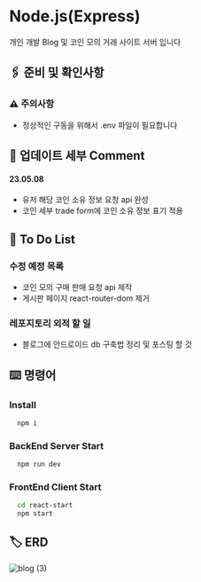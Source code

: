 # Node.js(Express)

개인 개발 Blog 및 코인 모의 거래 사이트 서버 입니다
## 🖇️ 준비 및 확인사항

### ⚠️ 주의사항
- 정상적인 구동을 위해서 .env 파일이 필요합니다

## 📄 업데이트 세부 Comment
#### 23.05.08
- 유저 해당 코인 소유 정보 요청 api 완성
- 코인 세부 trade form에 코인 소유 정보 표기 적용

## 💬 To Do List

### 수정 예정 목록
- 코인 모의 구매 판매 요청 api 제작
- 게시판 페이지 react-router-dom 제거

### 레포지토리 외적 할 일
- 블로그에 안드로이드 db 구축법 정리 및 포스팅 할 것

## ⌨️ 명령어

### Install

```bash
  npm i
```

### BackEnd Server Start

```bash
  npm run dev
```

### FrontEnd Client Start

```bash
  cd react-start
  npm start
```


## 🏷️ ERD
![blog (3)](https://user-images.githubusercontent.com/68260365/235066087-b1c64561-994c-48b9-8e6f-67cd60f4c24e.png)






